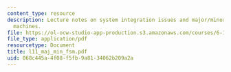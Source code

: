```yaml
---
content_type: resource
description: Lecture notes on system integration issues and major/minor finite state
  machines.
file: https://ol-ocw-studio-app-production.s3.amazonaws.com/courses/6-111-introductory-digital-systems-laboratory-spring-2006/068c445a4f08f5fb9a8134062b209a2a_l11_maj_min_fsm.pdf
file_type: application/pdf
resourcetype: Document
title: l11_maj_min_fsm.pdf
uid: 068c445a-4f08-f5fb-9a81-34062b209a2a
---
```

